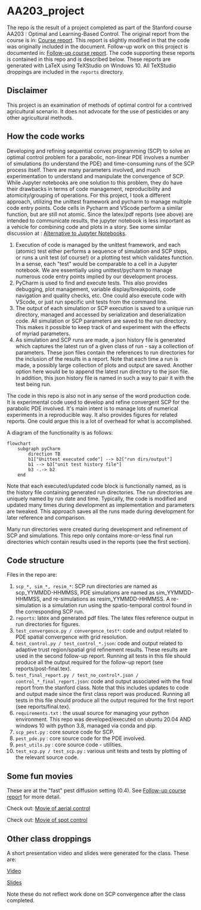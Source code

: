 # AA203_project

The repo is the result of a project completed as part of the Stanford course AA203 : Optimal and Learning-Based Control. The original report from the course is in: [Course report](/reports/final.pdf).
This report is slightly modified in that the code was originally included in the document.
Follow-up work on this project is documented in: [Follow-up course report](/reports/post_final.pdf).
The code supporting these reports is contained in this repo and is described below. These reports are generated with LaTeX using TeXStudio on Windows 10. All TeXStudio droppings are included in the `reports` directory.

## Disclaimer
This project is an examination of methods of optimal control for a contrived agricultural scenario. It does not advocate for the use of pesticides or any other agricultural methods.

## How the code works

Developing and refining sequential convex programming (SCP) to solve an optimal control problem for a parabolic, non-linear PDE involves a number of simulations (to understand the PDE) and time-consuming runs of the SCP process itself. There are many parameters involved, and much experimentation to understand and manipulate the convergence of SCP. While Jupyter notebooks are one solution to this problem, they do have their drawbacks in terms of code management, reproducibility and atomicity/grouping of operations. For this project, I took a different approach, utilizing the unittest framework and pycharm to manage multiple code entry points. Code cells in Pycharm and VScode perform a similar function, but are still not atomic. Since the latex/pdf reports (see above) are intended to communicate results, the jupyter notebook is less important as a vehicle for combining code and plots in a story. See some similar discussion at : [Alternative to Jupyter Notebooks](https://pbpython.com/notebook-alternative.html).

1. Execution of code is managed by the unittest framework, and each (atomic) test either performs a sequence of simulation and SCP steps, or runs a unit test (of course!) or a plotting test which validates function. In a sense, each "test" would be comparable to a cell in a Jupyter notebook. We are essentially using unittest/pycharm to manage numerous code entry points implied by our development process.
2. PyCharm is used to find and execute tests. This also provides debugging, plot management, variable display/breakpoints, code navigation and quality checks, etc.  One could also execute code with VScode, or just run specific unit tests from the command line.
3. The output of each simulation or SCP execution is saved to a unique run directory, managed and accessed by serialization and deserialization code. All simulation or SCP parameters are saved to the run directory. This makes it possible to keep track of and experiment with the effects of myriad parameters.
4. As simulation and SCP runs are made, a json history file is generated which captures the latest run of a given class of run - say a collection of parameters. These json files contain the references to run directories for the inclusion of the results in a report. Note that each time a run is made, a possibly large collection of plots and output are saved. Another option here would be to append the latest run directory to the json file. In addition, this json history file is named in such a way to pair it with the test being run.

The code in this repo is also not in any sense of the word production code. It is experimental code used to develop and refine convergent SCP for the parabolic PDE involved. It's main intent is to manage lots of numerical experiments in a reproducible way. It also provides figures for related reports. One could argue this is a lot of overhead for what is accomplished.

A diagram of the functionality is as follows:

```mermaid
flowchart
    subgraph pyCharm
        direction TB
        b1["Unittest executed code"] --> b2["run dirs/output"]
        b1 --> b3["unit test history file"]
        b3 -.-> b2
    end
```

Note that each executed/updated code block is functionally named, as is the history file containing generated run directories. The run directories are uniquely named by run date and time. Typically, the code is modified and updated many times during development as implementation and parameters are tweaked. This approach saves all the runs made during development for later reference and comparison.

Many run directories were created during development and refinement of SCP and simulations. This repo only contains more-or-less final run directories which contain results used in the reports (see the first section).

## Code structure

Files in the repo are:

1. `scp_*, sim_*, resim_*`:
SCP run directories are named as scp_YYMMDD-HHMMSS, PDE simulations are named as sim_YYMMDD-HHMMSS, and re-simulations as resim_YYMMDD-HHMMSS. A re-simulation is a simulation run using the spatio-temporal control found in the corresponding SCP run.
2. `reports`: latex and generated pdf files. The latex files reference output in run directories for figures.
3. `test_convergence.py / convergence_test*`: code and output related to PDE spatial convergence with grid resolution.
4. `test_control.py / test_control_*.json`: code and output related to adaptive trust region/spatial grid refinement results. These results are used in the second follow-up report. Running all tests in this file should produce all the output required for the follow-up report (see reports/post-final.tex).
5. `test_final_report.py / test_no_control*.json / control_*_final_report.json`: code and output associated with the final report from the stanford class. Note that this includes updates to code and output made since the first class report was produced. Running all tests in this file should produce all the output required for the first report (see reports/final.tex).
6. `requirements.txt` : the usual source for managing your python environment. This repo was developed/executed on ubuntu 20.04 AND windows 10 with python 3.8, managed via conda and pip.
7. `scp_pest.py` : core source code for SCP.
8. `pest_pde.py` : core source code for the PDE involved.
9. `pest_utils.py` : core source code - utilities.
10. `test_scp.py / test_scp.py` : various unit tests and tests by plotting of the relevant source code.

## Some fun movies

These are at the "fast" pest diffusion setting (0.4). See [Follow-up course report](/reports/post_final.pdf) for more detail.

Check out: [Movie of aerial control](/resim_240718-005456/pest.mp4)

Check out: [Movie of spot control](/resim_240718-012904/pest.mp4)


## Other class droppings

A short presentation video and slides were generated for the class. These are:

[Video](Optimal%20Control%20and%20Pesticides.mp4)

[Slides](Optimal%20Control%20and%20Pesticides.pptx)

Note these do not reflect work done on SCP convergence after the class completed.
